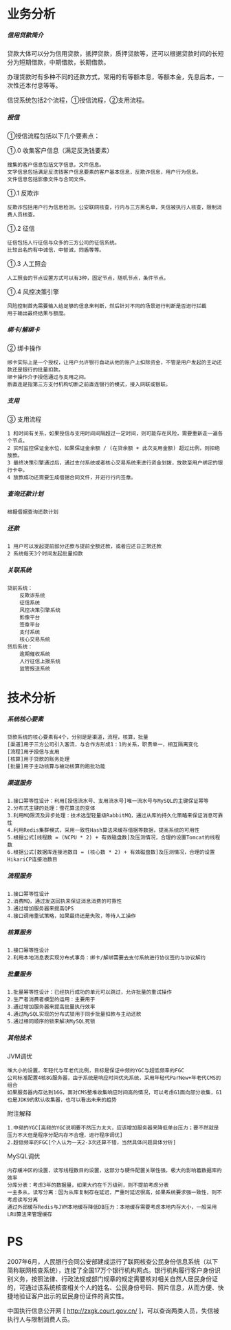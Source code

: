 # 业务分析

##### 信用贷款简介

贷款大体可以分为信用贷款，抵押贷款，质押贷款等，还可以根据贷款时间的长短分为短期借款，中期借款，长期借款。

办理贷款时有多种不同的还款方式，常用的有等额本息，等额本金，先息后本，一次性还本付息等等。

信贷系统包括2个流程，①授信流程，②支用流程。

##### 授信

①授信流程包括以下几个要素点：

①.0 收集客户信息（满足反洗钱要素）
	
	搜集的客户信息包括文字信息，文件信息。
	文字信息包括满足反洗钱客户信息要素的客户基本信息，反欺诈信息，用户行为信息。
	文件信息包括影像文件与合同文件。
	
①.1 反欺诈
	
	反欺诈包括用户行为信息检测，公安联网核查，行内与三方黑名单，失信被执行人核查，限制消费人员核查。
	
①.2 征信
	
	征信包括人行征信与众多的三方公司的征信系统。
	比较出名的有中诚信，中智诚，同盾等等。
	
①.3 人工照会
	
	人工照会的节点设置方式可以有3种，固定节点，随机节点，条件节点。
	
①.4 风控决策引擎
	
	风险控制首先需要输入给足够的信息来判断，然后针对不同的场景进行判断是否进行拦截
	用于输出最终结果与额度。
	
##### 绑卡/解绑卡

② 绑卡操作
	
	绑卡实际上是一个授权，让用户允许银行自动从他的账户上扣除资金，不管是用户发起的主动还款还是银行的批量扣款。
	绑卡操作介于授信通过与支用之间。
	断直连是指第三方支付机构切断之前直连银行的模式，接入网联或银联。

##### 支用

③ 支用流程
	
	1 和时间有关系，如果授信与支用时间间隔超过一定时间，则可能存在风险，需要重新走一遍各个节点。
	2 实时监控保证金水位，如果保证金余额 / (在贷余额 + 此次支用金额) 超过比例，则拒绝放款。
	3 最终决策引擎通过后，通过支付系统或者核心交易系统来进行资金划拨，放款至用户绑定的银行卡中。
	4 放款成功还需要生成借据合同文件，并进行行内签章。
	
##### 查询还款计划

	根据借据查询还款计划

##### 还款
	
	1 用户可以发起提前部分还款与提前全额还款，或者应还日正常还款
	2 系统每天3个时间发起批量扣款
	
##### 关联系统
	
	贷前系统：
		反欺诈系统
		征信系统
		风控决策引擎系统
		影像平台
		签章平台
		支付系统
		核心交易系统
	贷后系统：
		逾期催收系统
		人行征信上报系统
		监管报送系统
		
# 技术分析

##### 系统核心要素
	
	贷款系统的核心要素有4个，分别是是渠道，流程，核算，批量
	[渠道]用于三方公司引入客流，与合作方形成1：1的关系，职责单一，相互隔离变化
	[流程]用于授信与支用
	[核算]用于贷款的账务处理
	[批量]用于主动核算与被动核算的跑批功能
	
##### 渠道服务
	
	1.接口幂等性设计：利用[授信流水号、支用流水号]唯一流水号与MySQL的主键保证幂等
	2.分布式主键的处理：雪花算法的变体
	3.利用MQ限流及异步处理：技术选型轻量级RabbitMQ，通过从库的持久化策略来保证消息可靠性
	4.利用Redis集群模式，采用一致性Hash算法来缓存借据等数据，提高系统的可用性
	5.根据公式[线程数 = (NCPU * 2) + 有效磁盘数]及压测情况，合理的设置Tomcat的线程数
	6.根据公式[数据库连接池数目 = (核心数 * 2) + 有效磁盘数]及压测情况，合理的设置HikariCP连接池数目
	
##### 流程服务
	
	1.接口幂等性设计
	2.消费MQ，通过发送回执来保证消息消费的可靠性
	3.通过增加服务器来提高QPS
	4.接口调用重试策略，如果最终还是失败，等待人工操作
	
##### 核算服务
	
	1.接口幂等性设计
	2.利用本地消息表实现分布式事务：绑卡/解绑需要去支付系统进行协议签约与协议解约
	
##### 批量服务
	
	1.批量幂等性设计：已经执行成功的单元可以跳过，允许批量的重试操作
	2.生产者消费者模型的运用：主要用于
	3.通过增加服务器来提高批量执行效率
	4.通过MySQL实现的分布式锁用于同步批量扣款与主动还款
	5.通过相同顺序的锁来解决MySQL死锁

##### 其他技术

JVM调优
	
	堆大小的设置，年轻代与年老代比例，目标是保证中频的YGC与超低频率的FGC
	公司标准配置4核8G服务器，由于系统是响应时间优先系统，采用年轻代ParNew+年老代CMS的组合
	如果服务器内存达到16G，面对CMS整堆收集响应时间高的情况，可以考虑G1面向部分收集，G1也是JDK9的默认收集器，也可以看出未来的趋势
	
附注解释
	
	1.中频的YGC[高频的YGC说明要不然压力太大，应该增加服务器来降低单台压力；要不然就是压力不大但是程序分配内存不合理，进行程序调优]
	2.超低频率的FGC[个人认为一天2-3次还算不错，当然具体问题具体分析]

MySQL调优
	
	内存缓冲区的设置，读写线程数目的设置，这部分与硬件配置关联性强，极大的影响着数据库的效率
	分库分表：考虑3年的数据量，如果大约在千万级别，则不提前考虑分表
	一主多从，读写分离：因为从库复制存在延迟，严重时延迟很高，如果系统要求强一致性，则不考虑读写分离
	通过外部缓存Redis与JVM本地缓存降低DB压力：本地缓存需要考虑本地内存大小，一般采用LRU算法来管理缓存







# PS

2007年6月，人民银行会同公安部建成运行了联网核查公民身份信息系统（以下简称联网核查系统），连接了全国17万个银行机构网点。银行机构履行客户身份识别义务，按照法律、行政法规或部门规章的规定需要核对相关自然人居民身份证的，可通过该系统核查相关个人的姓名、公民身份号码、照片信息，从而方便、快捷地验证客户出示的居民身份证件的真实性。

中国执行信息公开网 [ http://zxgk.court.gov.cn/ ]，可以查询两类人员，失信被执行人与限制消费人员。
